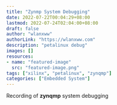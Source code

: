 ```yaml
---
title: "Zynmp System Debugging"
date: 2022-07-22T00:04:29+08:00
lastmod: 2022-07-24T02:04:00+08:00
draft: false
author: "wlanxww"
authorLink: "https://wlanxww.com"
description: "petalinux debug"
images: []
resources:
- name: "featured-image"
  src: "featured-image.png"
tags: ["xilinx", "petalinux", "zynqmp"]
categories: ["Embedded System"]
---
```


Recording of **zynqmp** system debugging
<!--more-->